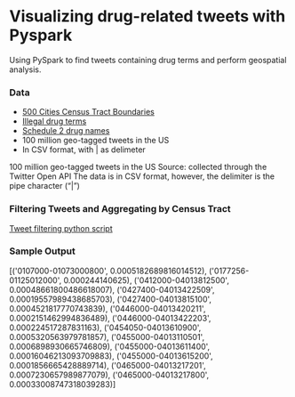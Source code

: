 # Visualizing drug-related tweets with Pyspark
Using PySpark to find tweets containing drug terms and perform geospatial analysis.

### Data
* [500 Cities Census Tract Boundaries](https://chronicdata.cdc.gov/500-Cities/500-Cities-Census-Tract-Boundaries/x7zy-2xmx)
* [Illegal drug terms](drug_illegal.txt)
* [Schedule 2 drug names](drug_sched2.txt)
* 100 million geo-tagged tweets in the US
 * In CSV format, with | as delimeter

100 million geo-tagged tweets in the US
Source: collected through the Twitter Open API
The data is in CSV format, however, the delimiter is the pipe character (“|”)

### Filtering Tweets and Aggregating by Census Tract

[Tweet filtering python script](Tweet_flltering_byCensus.py)

### Sample Output

[('0107000-01073000800', 0.0005182689816014512),
 ('0177256-01125012000', 0.000244140625),
 ('0412000-04013812500', 0.00048661800486618007),
 ('0427400-04013422509', 0.00019557989438685703),
 ('0427400-04013815100', 0.0004521817770743839),
 ('0446000-04013420211', 0.0002151462994836489),
 ('0446000-04013422203', 0.000224517287831163),
 ('0454050-04013610900', 0.0005320563979781857),
 ('0455000-04013110501', 0.0006898930665746809),
 ('0455000-04013611400', 0.00016046213093709883),
 ('0455000-04013615200', 0.0001856665428889714),
 ('0465000-04013217201', 0.0007230657989877079),
 ('0465000-04013217800', 0.00033008747318039283)]
